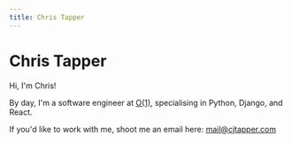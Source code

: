 ```yaml
---
title: Chris Tapper
---
```

# Chris Tapper

Hi, I'm Chris!

By day, I'm a software engineer at [O(1)](https://www.0of1.com), specialising in Python, Django, and React.

If you'd like to work with me, shoot me an email here: mail@cjtapper.com
